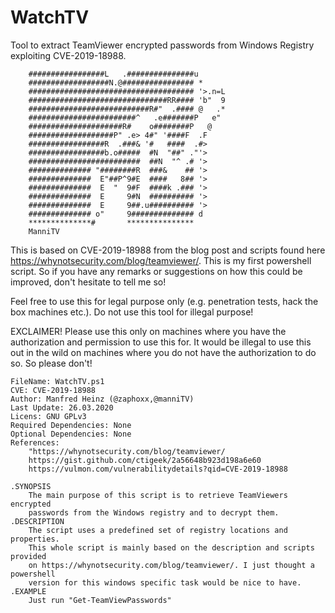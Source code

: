 # WatchTV
Tool to extract TeamViewer encrypted passwords from Windows Registry exploiting CVE-2019-18988.


        #################L   .###############u
        ##################N.@################ *
        ##################################### '>.n=L
        ###############################RR#### 'b"  9
        ###########################R#"  .#### @   .*
        ########################^   .e#######P   e"
        #####################R#    o########P   @
        ###################P" .e> 4#" '####F  .F
        #################R  .###& '#   ####  .#>
        #################b.o#####  #N  "##" ."'>
        #########################  ##N  "^ .# '>
        ############## "########R  ###&    ## '>
        ##############  E"##P^9#E  ####   8## '>
        ##############  E  "  9#F  ####k .### '>
        ##############  E     9#N  ########## '>
        ##############  E     9##.u########## '>
        ############## o"     9############## d
        **************#       ***************
        ManniTV

This is based on CVE-2019-18988 from the blog post and scripts found here
<a href="https://whynotsecurity.com/blog/teamviewer/">https://whynotsecurity.com/blog/teamviewer/</a>.
This is my first powershell script. So if you have any remarks or 
suggestions on how this could be improved, don't hesitate to tell
me so!

Feel free to use this for legal purpose only (e.g. penetration tests, hack the box machines etc.). Do not use this tool for illegal purpose!

EXCLAIMER!
Please use this only on machines where you have the authorization and 
permission to use this for. It would be illegal to use this out in the 
wild on machines where you do not have the authorization to do so. So 
please don't!

    FileName: WatchTV.ps1
    CVE: CVE-2019-18988
    Author: Manfred Heinz (@zaphoxx,@manniTV)
    Last Update: 26.03.2020
    Licens: GNU GPLv3
    Required Dependencies: None
    Optional Dependencies: None
    References:
        "https://whynotsecurity.com/blog/teamviewer/
        https://gist.github.com/ctigeek/2a56648b923d198a6e60
        https://vulmon.com/vulnerabilitydetails?qid=CVE-2019-18988
        
    .SYNOPSIS
        The main purpose of this script is to retrieve TeamViewers encrypted
        passwords from the Windows registry and to decrypt them.
    .DESCRIPTION
        The script uses a predefined set of registry locations and properties.
        This whole script is mainly based on the description and scripts provided
        on https://whynotsecurity.com/blog/teamviewer/. I just thought a powershell
        version for this windows specific task would be nice to have.
    .EXAMPLE
        Just run "Get-TeamViewPasswords"
        


